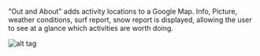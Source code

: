 "Out and About" adds activity locations to a Google Map.
Info, Picture, weather conditions, surf report, snow report is displayed,
allowing the user to see at a glance which activities are worth doing.


![alt tag](blob:https%3A//drive.google.com/8e2f0a45-2e0b-47b9-9442-24fd965e1a33)
